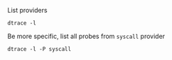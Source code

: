 List providers

```
dtrace -l
```

Be more specific, list all probes from `syscall` provider
```
dtrace -l -P syscall
```

